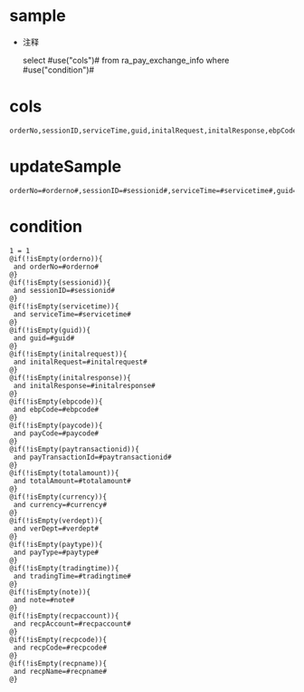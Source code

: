 sample
===
* 注释

	select #use("cols")# from ra_pay_exchange_info  where  #use("condition")#

cols
===
	orderNo,sessionID,serviceTime,guid,initalRequest,initalResponse,ebpCode,payCode,payTransactionId,totalAmount,currency,verDept,payType,tradingTime,note,recpAccount,recpCode,recpName

updateSample
===
	
	orderNo=#orderno#,sessionID=#sessionid#,serviceTime=#servicetime#,guid=#guid#,initalRequest=#initalrequest#,initalResponse=#initalresponse#,ebpCode=#ebpcode#,payCode=#paycode#,payTransactionId=#paytransactionid#,totalAmount=#totalamount#,currency=#currency#,verDept=#verdept#,payType=#paytype#,tradingTime=#tradingtime#,note=#note#,recpAccount=#recpaccount#,recpCode=#recpcode#,recpName=#recpname#

condition
===

	1 = 1  
	@if(!isEmpty(orderno)){
	 and orderNo=#orderno#
	@}
	@if(!isEmpty(sessionid)){
	 and sessionID=#sessionid#
	@}
	@if(!isEmpty(servicetime)){
	 and serviceTime=#servicetime#
	@}
	@if(!isEmpty(guid)){
	 and guid=#guid#
	@}
	@if(!isEmpty(initalrequest)){
	 and initalRequest=#initalrequest#
	@}
	@if(!isEmpty(initalresponse)){
	 and initalResponse=#initalresponse#
	@}
	@if(!isEmpty(ebpcode)){
	 and ebpCode=#ebpcode#
	@}
	@if(!isEmpty(paycode)){
	 and payCode=#paycode#
	@}
	@if(!isEmpty(paytransactionid)){
	 and payTransactionId=#paytransactionid#
	@}
	@if(!isEmpty(totalamount)){
	 and totalAmount=#totalamount#
	@}
	@if(!isEmpty(currency)){
	 and currency=#currency#
	@}
	@if(!isEmpty(verdept)){
	 and verDept=#verdept#
	@}
	@if(!isEmpty(paytype)){
	 and payType=#paytype#
	@}
	@if(!isEmpty(tradingtime)){
	 and tradingTime=#tradingtime#
	@}
	@if(!isEmpty(note)){
	 and note=#note#
	@}
	@if(!isEmpty(recpaccount)){
	 and recpAccount=#recpaccount#
	@}
	@if(!isEmpty(recpcode)){
	 and recpCode=#recpcode#
	@}
	@if(!isEmpty(recpname)){
	 and recpName=#recpname#
	@}
	
	